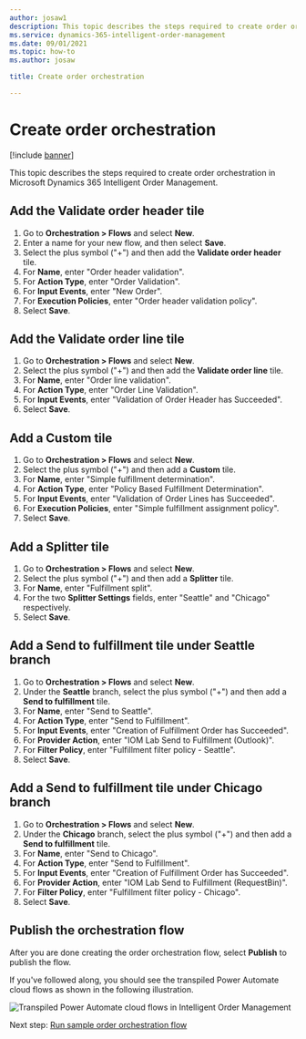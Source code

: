 ```yaml
---
author: josaw1
description: This topic describes the steps required to create order orchestration in Microsoft Dynamics 365 Intelligent Order Management.
ms.service: dynamics-365-intelligent-order-management
ms.date: 09/01/2021
ms.topic: how-to
ms.author: josaw

title: Create order orchestration

---
```


# Create order orchestration

[!include [banner](includes/banner.md)]

This topic describes the steps required to create order orchestration in Microsoft Dynamics 365 Intelligent Order Management.

## Add the Validate order header tile

1. Go to **Orchestration \> Flows** and select **New**.
1. Enter a name for your new flow, and then select **Save**.
1. Select the plus symbol ("+") and then add the **Validate order header** tile.
1. For **Name**, enter "Order header validation".
1. For **Action Type**, enter "Order Validation".
1. For **Input Events**, enter "New Order".
1. For **Execution Policies**, enter "Order header validation policy".
1. Select **Save**.

## Add the Validate order line tile

1. Go to **Orchestration \> Flows** and select **New**.
1. Select the plus symbol ("+") and then add the **Validate order line** tile.
1. For **Name**, enter "Order line validation".
1. For **Action Type**, enter "Order Line Validation".
1. For **Input Events**, enter "Validation of Order Header has Succeeded".
1. Select **Save**.

## Add a Custom tile

1. Go to **Orchestration \> Flows** and select **New**.
1. Select the plus symbol ("+") and then add a **Custom** tile.
1. For **Name**, enter "Simple fulfillment determination".
1. For **Action Type**, enter "Policy Based Fulfillment Determination".
1. For **Input Events**, enter "Validation of Order Lines has Succeeded".
1. For **Execution Policies**, enter "Simple fulfillment assignment policy".
1. Select **Save**.

## Add a Splitter tile

1. Go to **Orchestration \> Flows** and select **New**.
1. Select the plus symbol ("+") and then add a **Splitter** tile.
1. For **Name**, enter "Fulfillment split".
1. For the two **Splitter Settings** fields, enter "Seattle" and "Chicago" respectively.
1. Select **Save**.

## Add a Send to fulfillment tile under Seattle branch

1. Go to **Orchestration \> Flows** and select **New**.
1. Under the **Seattle** branch, select the plus symbol ("+") and then add a **Send to fulfillment** tile.
1. For **Name**, enter "Send to Seattle".
1. For **Action Type**, enter "Send to Fulfillment".
1. For **Input Events**, enter "Creation of Fulfillment Order has Succeeded".
1. For **Provider Action**, enter "IOM Lab Send to Fulfillment (Outlook)".
1. For **Filter Policy**, enter "Fulfillment filter policy - Seattle".
1. Select **Save**.



## Add a Send to fulfillment tile under Chicago branch

1. Go to **Orchestration \> Flows** and select **New**.
1. Under the **Chicago** branch, select the plus symbol ("+") and then add a **Send to fulfillment** tile.
1. For **Name**, enter "Send to Chicago".
1. For **Action Type**, enter "Send to Fulfillment".
1. For **Input Events**, enter "Creation of Fulfillment Order has Succeeded".
1. For **Provider Action**, enter "IOM Lab Send to Fulfillment (RequestBin)".
1. For **Filter Policy**, enter "Fulfillment filter policy - Chicago".
1. Select **Save**.

## Publish the orchestration flow

After you are done creating the order orchestration flow, select **Publish** to publish the flow. 

If you've followed along, you should see the transpiled Power Automate cloud flows as shown in the following illustration.

![Transpiled Power Automate cloud flows in Intelligent Order Management](./media/power-automate-cloud-flows.PNG)

Next step: [Run sample order orchestration flow](lab-run-sample-order-orch-flow.md)
